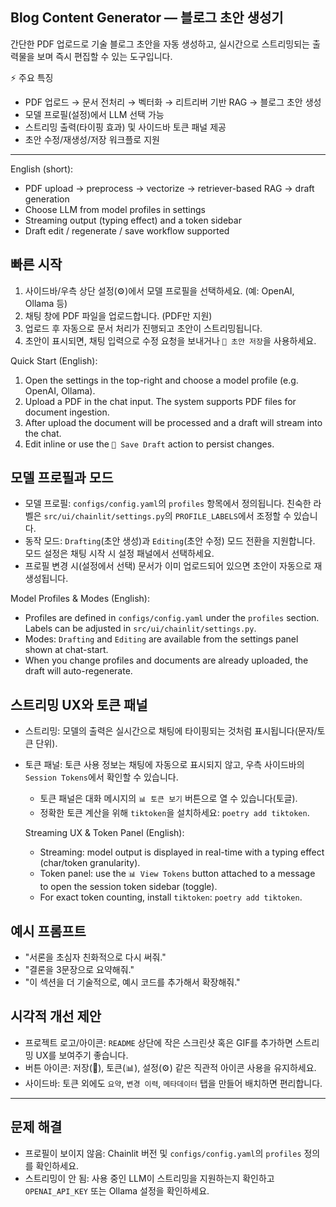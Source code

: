 ## Blog Content Generator — 블로그 초안 생성기

간단한 PDF 업로드로 기술 블로그 초안을 자동 생성하고, 실시간으로 스트리밍되는 출력물을 보며 즉시 편집할 수 있는 도구입니다.

⚡ 주요 특징

- PDF 업로드 → 문서 전처리 → 벡터화 → 리트리버 기반 RAG → 블로그 초안 생성
- 모델 프로필(설정)에서 LLM 선택 가능
- 스트리밍 출력(타이핑 효과) 및 사이드바 토큰 패널 제공
- 초안 수정/재생성/저장 워크플로 지원

---

English (short):

- PDF upload → preprocess → vectorize → retriever-based RAG → draft generation
- Choose LLM from model profiles in settings
- Streaming output (typing effect) and a token sidebar
- Draft edit / regenerate / save workflow supported

## 빠른 시작

1. 사이드바/우측 상단 설정(⚙️)에서 모델 프로필을 선택하세요. (예: OpenAI, Ollama 등)
2. 채팅 창에 PDF 파일을 업로드합니다. (PDF만 지원)
3. 업로드 후 자동으로 문서 처리가 진행되고 초안이 스트리밍됩니다.
4. 초안이 표시되면, 채팅 입력으로 수정 요청을 보내거나 `💾 초안 저장`을 사용하세요.

Quick Start (English):

1. Open the settings in the top-right and choose a model profile (e.g. OpenAI, Ollama).
2. Upload a PDF in the chat input. The system supports PDF files for document ingestion.
3. After upload the document will be processed and a draft will stream into the chat.
4. Edit inline or use the `💾 Save Draft` action to persist changes.

## 모델 프로필과 모드

- 모델 프로필: `configs/config.yaml`의 `profiles` 항목에서 정의됩니다. 친숙한 라벨은 `src/ui/chainlit/settings.py`의 `PROFILE_LABELS`에서 조정할 수 있습니다.
- 동작 모드: `Drafting`(초안 생성)과 `Editing`(초안 수정) 모드 전환을 지원합니다. 모드 설정은 채팅 시작 시 설정 패널에서 선택하세요.
- 프로필 변경 시(설정에서 선택) 문서가 이미 업로드되어 있으면 초안이 자동으로 재생성됩니다.

Model Profiles & Modes (English):

- Profiles are defined in `configs/config.yaml` under the `profiles` section. Labels can be adjusted in `src/ui/chainlit/settings.py`.
- Modes: `Drafting` and `Editing` are available from the settings panel shown at chat-start.
- When you change profiles and documents are already uploaded, the draft will auto-regenerate.

## 스트리밍 UX와 토큰 패널

- 스트리밍: 모델의 출력은 실시간으로 채팅에 타이핑되는 것처럼 표시됩니다(문자/토큰 단위).
- 토큰 패널: 토큰 사용 정보는 채팅에 자동으로 표시되지 않고, 우측 사이드바의 `Session Tokens`에서 확인할 수 있습니다.
	- 토큰 패널은 대화 메시지의 `📊 토큰 보기` 버튼으로 열 수 있습니다(토글).
	- 정확한 토큰 계산을 위해 `tiktoken`을 설치하세요: `poetry add tiktoken`.

	Streaming UX & Token Panel (English):

	- Streaming: model output is displayed in real-time with a typing effect (char/token granularity).
	- Token panel: use the `📊 View Tokens` button attached to a message to open the session token sidebar (toggle).
	- For exact token counting, install `tiktoken`: `poetry add tiktoken`.

## 예시 프롬프트

- "서론을 초심자 친화적으로 다시 써줘."
- "결론을 3문장으로 요약해줘."
- "이 섹션을 더 기술적으로, 예시 코드를 추가해서 확장해줘."

## 시각적 개선 제안

- 프로젝트 로고/아이콘: `README` 상단에 작은 스크린샷 혹은 GIF를 추가하면 스트리밍 UX를 보여주기 좋습니다.
- 버튼 아이콘: 저장(💾), 토큰(📊), 설정(⚙️) 같은 직관적 아이콘 사용을 유지하세요.
- 사이드바: 토큰 외에도 `요약`, `변경 이력`, `메타데이터` 탭을 만들어 배치하면 편리합니다.

---

## 문제 해결

- 프로필이 보이지 않음: Chainlit 버전 및 `configs/config.yaml`의 `profiles` 정의를 확인하세요.
- 스트리밍이 안 됨: 사용 중인 LLM이 스트리밍을 지원하는지 확인하고 `OPENAI_API_KEY` 또는 Ollama 설정을 확인하세요.
